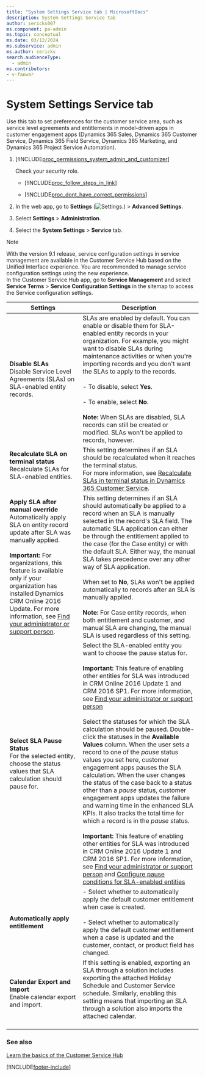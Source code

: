 ```yaml
---
title: "System Settings Service tab | MicrosoftDocs"
description: System Settings Service tab 
author: sericks007
ms.component: pa-admin
ms.topic: conceptual
ms.date: 03/12/2024
ms.subservice: admin
ms.author: sericks
search.audienceType: 
  - admin
ms.contributors:
- v-fanwar
---
```

# System Settings Service tab

Use this tab to set preferences for the customer service area, such as service level agreements and entitlements in model-driven apps in customer engagement apps (Dynamics 365 Sales, Dynamics 365 Customer Service, Dynamics 365 Field Service, Dynamics 365 Marketing, and Dynamics 365 Project Service Automation).  

<!-- legacy procedure -->
  
1. [!INCLUDE[proc_permissions_system_admin_and_customizer](../includes/proc-permissions-system-admin-and-customizer.md)]  
  
    Check your security role.  
  
   - [!INCLUDE[proc_follow_steps_in_link](../includes/proc-follow-steps-in-link.md)]  
  
   - [!INCLUDE[proc_dont_have_correct_permissions](../includes/proc-dont-have-correct-permissions.md)]  
  
2. In the web app, go to **Settings** (![Settings.](media/settings-gear-icon.png "Settings")) > **Advanced Settings**.

3. Select **Settings** > **Administration**.
  
4. Select the **System Settings** > **Service** tab.  
  
> [!NOTE]
> With the version 9.1 release, service configuration settings in service management are available in the Customer Service Hub based on the Unified Interface experience. You are recommended to manage service configuration settings using the new experience. </br>
> In the Customer Service Hub app, go to **Service Management** and select **Service Terms** > **Service Configuration Settings** in the sitemap to access the Service configuration settings. 
  
| Settings |Description|
|-------------------------|--------------------------|
| **Disable SLAs**<br>Disable Service Level Agreements (SLAs) on SLA-enabled entity records. | ​SLAs are enabled by default. You can enable or disable them for SLA-enabled entity records in your organization. For example, you might want to disable SLAs during maintenance activities or when you're importing records and you don't want the SLAs to apply to the records. <br><br>- To disable, select **Yes**. <br><br>- To enable, select **No**. <br><br>**Note:** When SLAs are disabled, SLA records can still be created or modified. SLAs won't be applied to records, however. |
| **Recalculate SLA on terminal status**</br>Recalculate SLAs for SLA-enabled entities.</br>​  |  ​This setting determines if an SLA should be recalculated when it reaches the terminal status.</br>For more information, see [Recalculate SLAs in terminal status in Dynamics 365 Customer Service](/dynamics365/customer-service/administer/enable-sla-recalculation?wt.mc_id=d365cs_inproduct_csac_pages&amp;tabs=customerserviceadmincenter). |
| **Apply SLA after manual override**</br>Automatically apply SLA on entity record update after SLA was manually applied.<br><br>**Important:** For organizations, this feature is available only if your organization has installed Dynamics CRM Online 2016 Update. For more information, see [Find your administrator or support person](/powerapps/user/find-admin).  |  This setting determines if an SLA should automatically be applied to a record when an SLA is manually selected in the record's SLA field. The automatic SLA application can either be through the entitlement applied to the case (for the Case entity) or with the default SLA. Either way, the manual SLA takes precedence over any other way of SLA application. <br><br>When set to **No**, SLAs won't be applied automatically to records after an SLA is manually applied. <br><br>**Note:** For Case entity records, when both entitlement and customer, and manual SLA are changing, the manual SLA is used regardless of this setting. |
| **Select SLA Pause Status**</br>For the selected entity, choose the status values that SLA calculation should pause for. |  ​Select the SLA-enabled entity you want to choose the pause status for. <br><br>**Important:** This feature of enabling other entities for SLA was introduced in CRM Online 2016 Update 1 and CRM 2016 SP1. For more information, see [Find your administrator or support person](/powerapps/user/find-admin) <br><br>Select the statuses for which the SLA calculation should be paused. Double-click the statuses in the **Available Values** column. When the user sets a record to one of the _pause_ status values you set here, customer engagement apps pauses the SLA calculation. When the user changes the status of the case back to a status other than a _pause_ status, customer engagement apps updates the failure and warning time in the enhanced SLA KPIs. It also tracks the total time for which a record is in the _pause_ status.<br><br>**Important:** This feature of enabling other entities for SLA was introduced in CRM Online 2016 Update 1 and CRM 2016 SP1. For more information, see [Find your administrator or support person](/powerapps/user/find-admin) and [Configure pause conditions for SLA-enabled entities](/dynamics365/customer-service/administer/set-pause-conditions-sla?branch=main) |
| **Automatically apply entitlement** |   - Select whether to automatically apply the default customer entitlement when case is created.<br /></br>- Select whether to automatically apply the default customer entitlement when a case is updated and the customer, contact, or product field has changed. |
| **Calendar Export and Import**</br>Enable calendar export and import. |  If this setting is enabled, exporting an SLA through a solution includes exporting the attached Holiday Schedule and Customer Service schedule. Similarly, enabling this setting means that importing an SLA through a solution also imports the attached calendar.</br>​  |

  
### See also  
[Learn the basics of the Customer Service Hub](/dynamics365/customer-service/customer-service-hub-user-guide-basics) 


[!INCLUDE[footer-include](../includes/footer-banner.md)]
